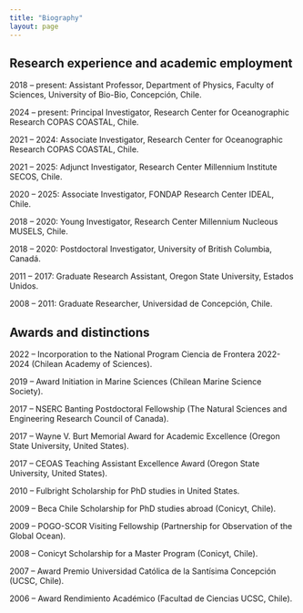 ```yaml
---
title: "Biography"
layout: page
---
```


## Research experience and academic employment
2018 – present: Assistant Professor, Department of Physics, Faculty of Sciences, University of Bio-Bio, Concepción, Chile.

2024 – present: Principal Investigator, Research Center for Oceanographic Research COPAS COASTAL, Chile.

2021 – 2024: Associate Investigator, Research Center for Oceanographic Research COPAS COASTAL, Chile.

2021 – 2025: Adjunct Investigator, Research Center Millennium Institute SECOS, Chile.

2020 – 2025: Associate Investigator, FONDAP Research Center IDEAL, Chile.

2018 – 2020: Young Investigator, Research Center Millennium Nucleous MUSELS, Chile.

2018 – 2020: Postdoctoral Investigator, University of British Columbia, Canadá.

2011 – 2017: Graduate Research Assistant, Oregon State University, Estados Unidos.

2008 – 2011: Graduate Researcher, Universidad de Concepción, Chile.

## Awards and distinctions
2022 – Incorporation to the National Program Ciencia de Frontera 2022-2024 (Chilean Academy of Sciences).

2019 – Award Initiation in Marine Sciences (Chilean Marine Science Society).

2017 – NSERC Banting Postdoctoral Fellowship (The Natural Sciences and Engineering Research Council of Canada).

2017 – Wayne V. Burt Memorial Award for Academic Excellence (Oregon State University, United States).

2017 – CEOAS Teaching Assistant Excellence Award (Oregon State University, United States).

2010 – Fulbright Scholarship for PhD studies in United States.

2009 – Beca Chile Scholarship for PhD studies abroad (Conicyt, Chile).

2009 – POGO-SCOR Visiting Fellowship (Partnership for Observation of the Global Ocean).

2008 – Conicyt Scholarship for a Master Program (Conicyt, Chile).

2007 – Award Premio Universidad Católica de la Santísima Concepción (UCSC, Chile).

2006 – Award Rendimiento Académico (Facultad de Ciencias UCSC, Chile).
